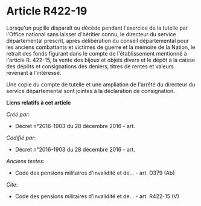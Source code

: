# Article R422-19

Lorsqu'un pupille disparaît ou décède pendant l'exercice de la tutelle par l'Office national sans laisser d'héritier connu,
le directeur du service départemental prescrit, après délibération du conseil départemental pour les anciens combattants et
victimes de guerre et la mémoire de la Nation, le retrait des fonds figurant dans le compte de l'établissement mentionné à
l'article R. 422-15, la vente des bijoux et objets divers et le dépôt à la caisse des dépôts et consignations des deniers,
titres de rentes et valeurs revenant à l'intéressé.

Une copie du compte de tutelle et une ampliation de l'arrêté du directeur du service départemental sont jointes à la
déclaration de consignation.

**Liens relatifs à cet article**

_Créé par_:

  - Décret n°2016-1903 du 28 décembre 2016 - art.

_Codifié par_:

  - Décret n°2016-1903 du 28 décembre 2016 - art.

_Anciens textes_:

  - Code des pensions militaires d'invalidité et de... - art. D379 (Ab)

_Cite_:

  - Code des pensions militaires d'invalidité et de... - art. R422-15 (V)
